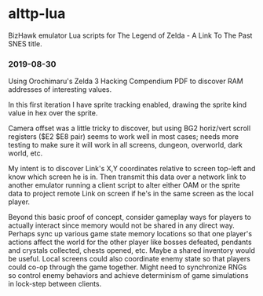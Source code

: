 # alttp-lua
BizHawk emulator Lua scripts for The Legend of Zelda - A Link To The Past SNES title.

### 2019-08-30
Using Orochimaru's Zelda 3 Hacking Compendium PDF to discover RAM addresses of interesting values.

In this first iteration I have sprite tracking enabled, drawing the sprite kind value in hex over the sprite.

Camera offset was a little tricky to discover, but using BG2 horiz/vert scroll registers ($E2 $E8 pair) seems to work well in most cases; needs more testing to make sure it will work in all screens, dungeon, overworld, dark world, etc.

My intent is to discover Link's X,Y coordinates relative to screen top-left and know which screen he is in. Then transmit this data over a network link to another emulator running a client script to alter either OAM or the sprite data to project remote Link on screen if he's in the same screen as the local player.

Beyond this basic proof of concept, consider gameplay ways for players to actually interact since memory would not be shared in any direct way. Perhaps sync up various game state memory locations so that one player's actions affect the world for the other player like bosses defeated, pendants and crystals collected, chests opened, etc. Maybe a shared inventory would be useful. Local screens could also coordinate enemy state so that players could co-op through the game together. Might need to synchronize RNGs so control enemy behaviors and achieve determinism of game simulations in lock-step between clients.
